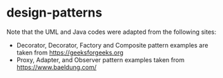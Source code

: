 # design-patterns
Note that the UML and Java codes were adapted from the following sites:

- Decorator, Decorator, Factory and Composite pattern examples are taken from https://geeksforgeeks.org
- Proxy, Adapter, and Observer pattern examples taken from https://www.baeldung.com/
